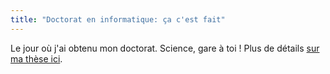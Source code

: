 ```yaml
---
title: "Doctorat en informatique: ça c'est fait"
---
```


Le jour où j'ai obtenu mon doctorat. Science, gare à toi ! Plus de détails [sur ma thèse ici](/fr/these/).

